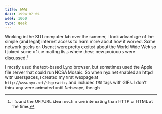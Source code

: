```yaml
---
title: WWW
date: 1994-07-01
week: 1060
type: geek
---
```


Working in the SLU computer lab over the summer, I took advantage of the simple (and legal) internet access to learn more about how it worked. Some network geeks on Usenet were pretty excited about the World Wide Web so I joined some of the mailing lists where these new protocols were discussed.[^www]

[^www]: I found the URI/URL idea much more interesting than HTTP or HTML at the time.

I mostly used the text-based Lynx browser, but sometimes used the Apple file server that could run NCSA Mosaic. So when nyx.net enabled an httpd with userspaces, I created my first webpage at `http://www.nyx.net/~hgerwitz/` and included `IMG` tags with GIFs. I don’t think any were animated until Netscape, though.
